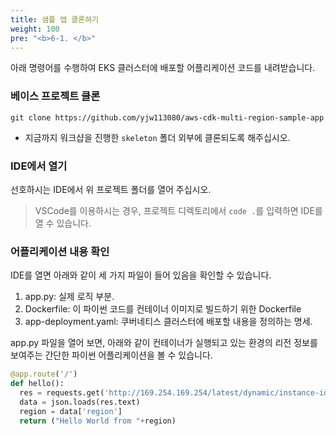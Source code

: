 ```yaml
---
title: 샘플 앱 클론하기
weight: 100
pre: "<b>6-1. </b>"
---
```


아래 명령어를 수행하여 EKS 클러스터에 배포할 어플리케이션 코드를 내려받습니다.


### 베이스 프로젝트 클론
```
git clone https://github.com/yjw113080/aws-cdk-multi-region-sample-app
```

* 지금까지 워크샵을 진행한 `skeleton` 폴더 외부에 클론되도록 해주십시오. 


### IDE에서 열기
선호하시는 IDE에서 위 프로젝트 폴더를 열어 주십시오.
> VSCode를 이용하시는 경우, 프로젝트 디렉토리에서 `code .`를 입력하면 IDE를 열 수 있습니다.

### 어플리케이션 내용 확인
IDE를 열면 아래와 같이 세 가지 파일이 들어 있음을 확인할 수 있습니다.
1. app.py: 실제 로직 부분. 
2. Dockerfile: 이 파이썬 코드를 컨테이너 이미지로 빌드하기 위한 Dockerfile
3. app-deployment.yaml: 쿠버네티스 클러스터에 배포할 내용을 정의하는 명세.

app.py 파일을 열어 보면, 아래와 같이 컨테이너가 실행되고 있는 환경의 리전 정보를 보여주는 간단한 파이썬 어플리케이션을 볼 수 있습니다.

```python
@app.route('/')
def hello():
  res = requests.get('http://169.254.169.254/latest/dynamic/instance-identity/document')
  data = json.loads(res.text)
  region = data['region']
  return ("Hello World from "+region)
```